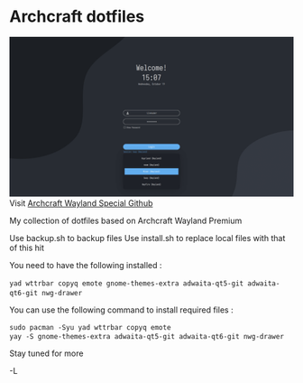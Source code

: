 # Archcraft dotfiles

![Archcraft Wayland Special](https://github.com/archcraft-os/archcraft-wayland-special/raw/main/wayland.gif)
Visit [Archcraft Wayland Special Github](https://github.com/archcraft-os/archcraft-wayland-special)

My collection of dotfiles based on Archcraft Wayland Premium

Use backup.sh to backup files
Use install.sh to replace local files with that of this hit

You need to have the following installed :

`yad wttrbar copyq emote gnome-themes-extra adwaita-qt5-git adwaita-qt6-git nwg-drawer`

You can use the following command to install required files :

```
sudo pacman -Syu yad wttrbar copyq emote
yay -S gnome-themes-extra adwaita-qt5-git adwaita-qt6-git nwg-drawer
```

Stay tuned for more

-L